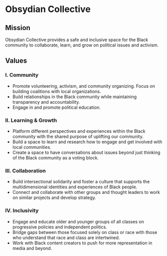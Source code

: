 # Obsydian Collective
## Mission
Obsydian Collective provides a safe and inclusive space for the Black community to collaborate, learn, and grow on political issues and activism.
## Values
### I. Community
- Promote volunteering, activism, and community organizing. Focus on building coalitions with local organizations.
- Build relationships in the Black community while maintaining transparency and accountability.
- Engage in and promote political education.


### II. Learning & Growth
- Platform different perspectives and experiences within the Black community with the shared purpose of uplifting our community.
- Build a space to learn and research how to engage and get involved with local communities.
- Create a space to have conversations about issues beyond just thinking of the Black community as a voting block.


### III. Collaboration
- Build intersectional solidarity and foster a culture that supports the multidimensional identities and experiences of Black people.
- Connect and collaborate with other groups and thought leaders to work on similar projects and develop strategy.


### IV. Inclusivity
- Engage and educate older and younger groups of all classes on progressive policies and independent politics.
- Bridge gaps between those focused solely on class or race with those who understand that race and class are intertwined.
- Work with Black content creators to push for more representation in media and beyond.
